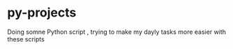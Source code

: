# py-projects
Doing somne Python script , trying to make my dayly tasks more easier with these scripts
